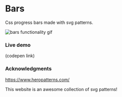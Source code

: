 # Bars

Css progress bars made with svg patterns.



![bars functionality gif](./gif/gifBars2.gif)



### Live demo

(codepen link)



### Acknowledgments

https://www.heropatterns.com/ 

This website is an awesome collection of svg patterns!





